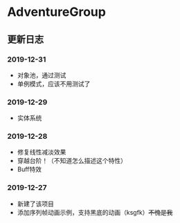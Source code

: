# AdventureGroup

## 更新日志
### 2019-12-31
* 对象池，通过测试
* 单例模式，应该不用测试了
### 2019-12-29
* 实体系统
### 2019-12-28
* 修复线性减淡效果
* 穿越台阶！（不知道怎么描述这个特性）
* Buff特效
### 2019-12-27
* 新建了该项目
* 添加序列帧动画示例，支持黑底的动画（ksgfk）~~不愧是我~~